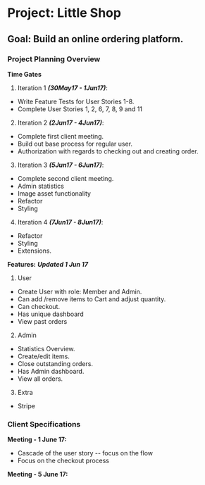 # Project: Little Shop

## Goal: Build an online ordering platform.

### Project Planning Overview

**Time Gates**
1. Iteration 1 ***(30May17 - 1Jun17)***:
  + Write Feature Tests for User Stories 1-8.
  + Complete User Stories 1, 2, 6, 7, 8, 9 and 11
2. Iteration 2 ***(2Jun17 - 4Jun17)***:
  + Complete first client meeting.
  + Build out base process for regular user.
  + Authorization with regards to checking out and creating order.
3. Iteration 3 ***(5Jun17 - 6Jun17)***:
  + Complete second client meeting.
  + Admin statistics
  + Image asset functionality
  + Refactor
  + Styling
4. Iteration 4 ***(7Jun17 - 8Jun17)***:
  + Refactor
  + Styling
  + Extensions.

**Features:**
***Updated 1 Jun 17***
1. User
  + Create User with role: Member and Admin.
  + Can add /remove items to Cart and adjust quantity.
  + Can checkout.
  + Has unique dashboard
  + View past orders
2. Admin
  + Statistics Overview.
  + Create/edit items.
  + Close outstanding orders.
  + Has Admin dashboard.
  + View all orders.
3. Extra
  + Stripe

### Client Specifications

**Meeting - 1 June 17:**
  + Cascade of the user story -- focus on the flow
  + Focus on the checkout process

**Meeting - 5 June 17:**
